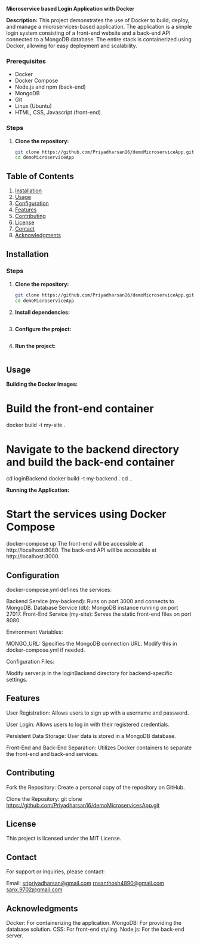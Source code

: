 **Microservice based Login Application with Docker**

**Description:**
This project demonstrates the use of Docker to build, deploy, and manage a microservices-based application. The application is a simple login system consisting of a front-end website and a back-end API connected to a MongoDB database. The entire stack is containerized using Docker, allowing for easy deployment and scalability.


### Prerequisites
- Docker
- Docker Compose
- Node.js and npm (back-end)
- MongoDB
- Git
- Linux (Ubuntu)
- HTML, CSS, Javascript (front-end)
  
### Steps

1. **Clone the repository:**
   ```bash
   git clone https://github.com/Priyadharsan16/demoMicroserviceApp.git
   cd demoMicroserviceApp

## Table of Contents

1. [Installation](#installation)
2. [Usage](#usage)
3. [Configuration](#configuration)
4. [Features](#features)
5. [Contributing](#contributing)
6. [License](#license)
7. [Contact](#contact)
8. [Acknowledgments](#acknowledgments)

## Installation

### Steps

1. **Clone the repository:**
   ```bash
   git clone https://github.com/Priyadharsan16/demoMicroserviceApp.git
   cd demoMicroserviceApp
   ```
   
2. **Install dependencies:**
   ```bash
   ```
   
3. **Configure the project:**
   ```bash
   ```
   
4. **Run the project:**
   ```bash
   ```

## Usage

**Building the Docker Images:**

# Build the front-end container
docker build -t my-site .

# Navigate to the backend directory and build the back-end container
cd loginBackend
docker build -t my-backend .
cd ..

**Running the Application:**

# Start the services using Docker Compose
docker-compose up
The front-end will be accessible at http://localhost:8080.
The back-end API will be accessible at http://localhost:3000.


## Configuration

docker-compose.yml defines the services:

Backend Service (my-backend): Runs on port 3000 and connects to MongoDB.
Database Service (db): MongoDB instance running on port 27017.
Front-End Service (my-site): Serves the static front-end files on port 8080.

Environment Variables:

MONGO_URL: Specifies the MongoDB connection URL. Modify this in docker-compose.yml if needed.

Configuration Files:

Modify server.js in the loginBackend directory for backend-specific settings.

## Features

User Registration: Allows users to sign up with a username and password.

User Login: Allows users to log in with their registered credentials.

Persistent Data Storage: User data is stored in a MongoDB database.

Front-End and Back-End Separation: Utilizes Docker containers to separate the front-end and back-end services.


## Contributing

Fork the Repository:
Create a personal copy of the repository on GitHub.

Clone the Repository:
git clone https://github.com/Priyadharsan16/demoMicroservicesApp.git


## License

This project is licensed under the MIT License.

## Contact

For support or inquiries, please contact:

Email: 
sripriyadharsan@gmail.com
rnsanthosh4890@gmail.com
sanx.9702@gmail.com


## Acknowledgments

Docker: For containerizing the application.
MongoDB: For providing the database solution.
CSS: For front-end styling.
Node.js: For the back-end server.
